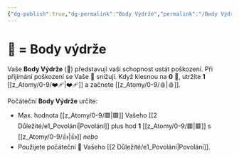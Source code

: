 ```yaml
---
{"dg-publish":true,"dg-permalink":"Body Výdrže","permalink":"/Body Výdrže/"}
---
```


# 💖 = Body výdrže

Vaše **Body Výdrže** (💖) představují vaši schopnost ustát poškození. Při přijímání poškození se Vaše 💖 snižují. Když klesnou na **0** 💖, utržíte **1** [[z_Atomy/0-9/❤️‍🩹\|❤️‍🩹]] a začnete [[z_Atomy/0-9/🩸\|🩸]].

Počáteční **Body Výdrže** určíte:
- Max. hodnota [[z_Atomy/0-9/🟥\|🟥]] Vašeho [[2 Důležité/e1_Povolání\|Povolání]] plus hod **1** [[z_Atomy/0-9/🟥\|🟥]] s [[z_Atomy/0-9/👍\|👍]] 
*nebo*
- Použijete počáteční  💖 Vašeho [[2 Důležité/e1_Povolání\|Povolání]].